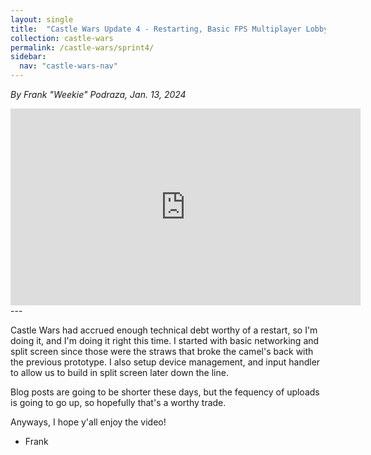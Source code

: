 ```yaml
---
layout: single
title:  "Castle Wars Update 4 - Restarting, Basic FPS Multiplayer Lobby setup using FishNet"
collection: castle-wars
permalink: /castle-wars/sprint4/
sidebar:
  nav: "castle-wars-nav"
---
```


_By Frank "Weekie" Podraza, Jan. 13, 2024_

<iframe width="560" height="315" src="https://www.youtube.com/embed/vjpc0u2KPmM?si=wP9yHffJU_Edev4Z" title="YouTube video player" frameborder="0" allow="accelerometer; autoplay; clipboard-write; encrypted-media; gyroscope; picture-in-picture; web-share" allowfullscreen></iframe>
---

Castle Wars had accrued enough technical debt worthy of a restart, so I'm doing it, and I'm doing it right this time. I started with basic networking and split screen since those were the straws that broke the camel's back with the previous prototype. I also setup device management, and input handler to allow us to build in split screen later down the line. 

Blog posts are going to be shorter these days, but the fequency of uploads is going to go up, so hopefully that's a worthy trade.

Anyways, I hope y'all enjoy the video!
- Frank